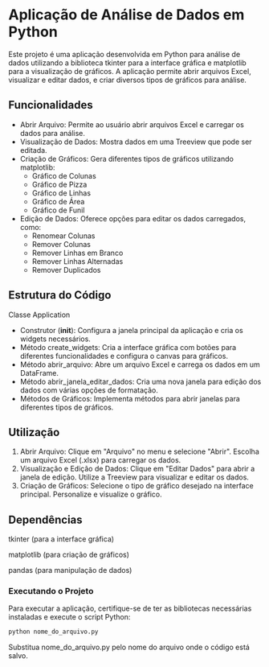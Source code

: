 # Aplicação de Análise de Dados em Python
Este projeto é uma aplicação desenvolvida em Python para análise de dados utilizando a biblioteca tkinter para a interface gráfica e matplotlib para a visualização de gráficos. A aplicação permite abrir arquivos Excel, visualizar e editar dados, e criar diversos tipos de gráficos para análise.

## Funcionalidades
- Abrir Arquivo: Permite ao usuário abrir arquivos Excel e carregar os dados para análise.
- Visualização de Dados: Mostra dados em uma Treeview que pode ser editada.
- Criação de Gráficos: Gera diferentes tipos de gráficos utilizando matplotlib:
  - Gráfico de Colunas
  - Gráfico de Pizza
  - Gráfico de Linhas
  - Gráfico de Área
  - Gráfico de Funil
- Edição de Dados: Oferece opções para editar os dados carregados, como:
  - Renomear Colunas
  - Remover Colunas
  - Remover Linhas em Branco
  -  Remover Linhas Alternadas
  - Remover Duplicados
## Estrutura do Código
Classe Application
- Construtor (__init__): Configura a janela principal da aplicação e cria os widgets necessários.
- Método create_widgets: Cria a interface gráfica com botões para diferentes funcionalidades e configura o canvas para gráficos.
- Método abrir_arquivo: Abre um arquivo Excel e carrega os dados em um DataFrame.
- Método abrir_janela_editar_dados: Cria uma nova janela para edição dos dados com várias opções de formatação.
- Métodos de Gráficos: Implementa métodos para abrir janelas para diferentes tipos de gráficos.
## Utilização
  1. Abrir Arquivo:
Clique em "Arquivo" no menu e selecione "Abrir".
Escolha um arquivo Excel (.xlsx) para carregar os dados.  
  2. Visualização e Edição de Dados:
Clique em "Editar Dados" para abrir a janela de edição.
Utilize a Treeview para visualizar e editar os dados.
  3. Criação de Gráficos:
Selecione o tipo de gráfico desejado na interface principal.
Personalize e visualize o gráfico.

## Dependências
tkinter (para a interface gráfica)

matplotlib (para criação de gráficos)

pandas (para manipulação de dados)

### Executando o Projeto
Para executar a aplicação, certifique-se de ter as bibliotecas necessárias instaladas e execute o script Python:
```bash
python nome_do_arquivo.py
```
Substitua nome_do_arquivo.py pelo nome do arquivo onde o código está salvo.
